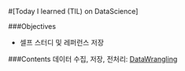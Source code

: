 #[Today I learned (TIL) on DataScience] 

###Objectives
- 셀프 스터디 및 레퍼런스 저장

###Contents
데이터 수집, 저장, 전처리: [DataWrangling](https://github.com/h3imdallr/TIL-datascience/blob/master/DataWragling.ipynb)

